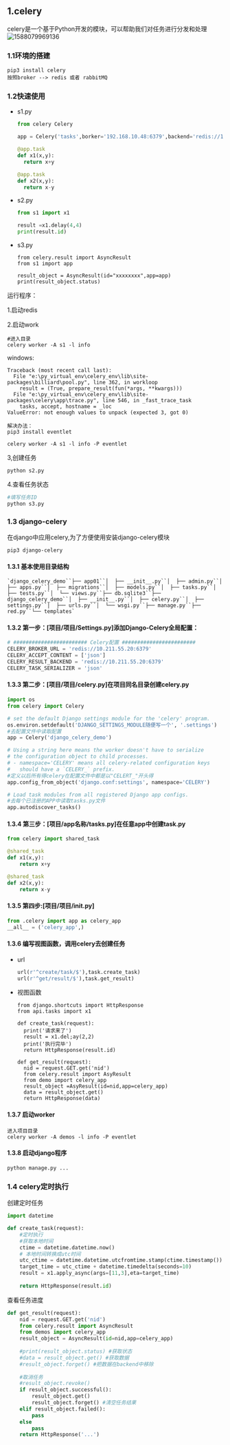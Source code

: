 ## 1.celery

celery是一个基于Python开发的模块，可以帮助我们对任务进行分发和处理<img src="C:\Users\Mahongda\AppData\Roaming\Typora\typora-user-images\1588079969136.png" alt="1588079969136" style="zoom:100%;" />

### 1.1环境的搭建

```
pip3 install celery
按照broker --> redis 或者 rabbitMQ
```

### 1.2快速使用

- s1.py

  ```python
  from celery Celery
  
  app = Celery('tasks',borker='192.168.10.48:6379',backend='redis://192.168.10.48:6379')
  
  @app.task
  def x1(x,y):
  	return x+y
  
  @app.task
  def x2(x,y):
  	return x-y
  ```

- s2.py

  ```python
  from s1 import x1
  
  result =x1.delay(4,4)
  print(result.id)
  ```

- s3.py

  ```
  from celery.result import AsyncResult
  from s1 import app
  
  result_object = AsyncResult(id="xxxxxxxx",app=app)
  print(result_object.status)
  ```

运行程序：

1.启动redis

2.启动work

```
#进入目录
celery worker -A s1 -l info
```

windows:

```
Traceback (most recent call last):
  File "e:\py_virtual_env\celery_env\lib\site-packages\billiard\pool.py", line 362, in workloop
    result = (True, prepare_result(fun(*args, **kwargs)))
  File "e:\py_virtual_env\celery_env\lib\site-packages\celery\app\trace.py", line 546, in _fast_trace_task
    tasks, accept, hostname = _loc
ValueError: not enough values to unpack (expected 3, got 0)

解决办法：
pip3 install eventlet

celery worker -A s1 -l info -P eventlet
```

3,创建任务

```
python s2.py
```

4.查看任务状态

```python
#填写任务ID
python s3.py
```

### 1.3 django-celery

在django中应用celery,为了方便使用安装django-celery模块

```
pip3 django-celery
```

#### 1.3.1 基本使用目录结构

```
`django_celery_demo``├── app01``│  ├── __init__.py``│  ├── admin.py``│  ├── apps.py``│  ├── migrations``│  ├── models.py``│  ├── tasks.py``│  ├── tests.py``│  └── views.py``├── db.sqlite3``├── django_celery_demo``│  ├── __init__.py``│  ├── celery.py``│  ├── settings.py``│  ├── urls.py``│  └── wsgi.py``├── manage.py``├── red.py``└── templates`
```

#### 1.3.2 第一步：[项目/项目/Settings.py]添加Django-Celery全局配置：

```python
# ######################## Celery配置 ########################
CELERY_BROKER_URL = 'redis://10.211.55.20:6379'
CELERY_ACCEPT_CONTENT = ['json']
CELERY_RESULT_BACKEND = 'redis://10.211.55.20:6379'
CELERY_TASK_SERIALIZER = 'json'
```

#### 1.3.3  第二步：[项目/项目/celery.py]在项目同名目录创建celery.py

```python
import os
from celery import Celery

# set the default Django settings module for the 'celery' program.
os.environ.setdefault('DJANGO_SETTINGS_MODULE随便写一个', '.settings')
#去配置文件中读取配置
app = Celery('django_celery_demo')

# Using a string here means the worker doesn't have to serialize
# the configuration object to child processes.
# - namespace='CELERY' means all celery-related configuration keys
#   should have a `CELERY_` prefix.
#定义以后所有得celery在配置文件中都是以"CELERT_"开头得
app.config_from_object('django.conf:settings', namespace='CELERY')

# Load task modules from all registered Django app configs.
#去每个已注册的APP中读取tasks.py文件
app.autodiscover_tasks()
```

#### 1.3.4 第三步：[项目/app名称/tasks.py]在任意app中创建task.py

```python
from celery import shared_task

@shared_task
def x1(x,y):
	return x+y

@shared_task
def x2(x,y):
	return x-y
```

#### 1.3.5 第四步:[项目/项目/__init__.py]

```python
from .celery import app as celery_app
__all__ = ('celery_app',)
```

#### 1.3.6 编写视图函数，调用celery去创建任务

- url

  ```python
  url(r'^create/task/$'),task.create_task)
  url(r'^get/result/$'),task.get_result)
  ```

- 视图函数

  ```
  from django.shortcuts import HttpResponse
  from api.tasks import x1
  
  def create_task(request):
  	print('请求来了')
  	result = x1.del;ay(2,2)
  	print('执行完毕')
  	return HttpResponse(result.id)
  	
  def get_result(request):
  	nid = request.GET.get('nid')
  	from celery.result import AsyResult
  	from demo import celery_app
  	result_object =AsyResult(id=nid,app=celery_app)
  	data = result_object.get()
  	return HttpResponse(data)
  ```

#### 1.3.7 启动worker

```
进入项目目录
celery worker -A demos -l info -P eventlet
```

#### 1.3.8 启动django程序

```
python manage.py ...
```

### 1.4 celery定时执行

创建定时任务

```python
import datetime

def create_task(request):
    #定时执行
    #获取本地时间
    ctime = datetime.datetime.now()
    # 本地时间转换成utc时间
    utc_ctime = datetime.datetime.utcfromtime.stamp(ctime.timestamp())
    target_time = utc_ctime + datetime.timedelta(seconds=10)
    result = x1.apply_async(args=[11,3],eta=target_time)
    
    return HttpResponse(result.id)

```

查看任务进度

```python
def get_result(request):
	nid = request.GET.get('nid')
	from celery.result import AsyncResult
	from demos import celery_app
	result_object = AsyncResult(id=nid,app=celery_app)
	
    #print(result_object.status) #获取状态
    #data = result_object.get() #获取数据
    #result_object.forget() #把数据在backend中移除
    
    #取消任务
    #result_object.revoke()
    if result_object.successful():
        result_object.get()
        result_object.forget() #清空任务结果
    elif result_object.failed():
        pass
    else
    	pass
    return HttpResponse('...')
```



